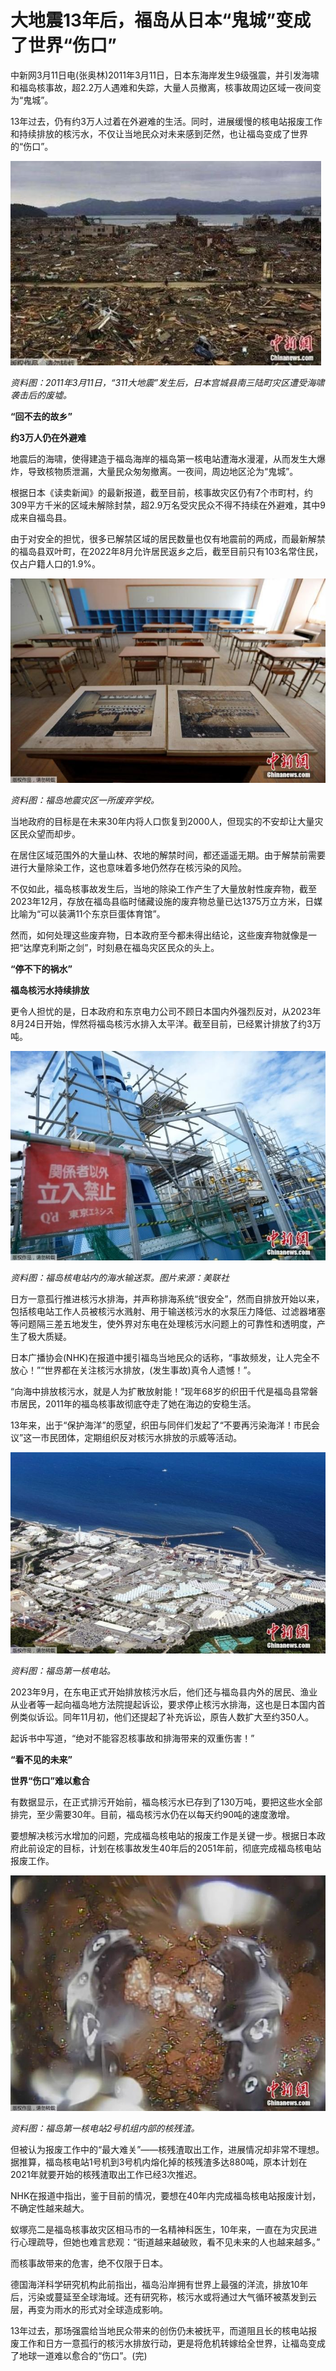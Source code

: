 # 大地震13年后，福岛从日本“鬼城”变成了世界“伤口”

中新网3月11日电(张奥林)2011年3月11日，日本东海岸发生9级强震，并引发海啸和福岛核事故，超2.2万人遇难和失踪，大量人员撤离，核事故周边区域一夜间变为“鬼城”。

13年过去，仍有约3万人过着在外避难的生活。同时，进展缓慢的核电站报废工作和持续排放的核污水，不仅让当地民众对未来感到茫然，也让福岛变成了世界的“伤口”。

![2cc1ad51aec5282a14b48b1ad43d99dc.jpg](https://raw.githubusercontent.com/qqhsx/qqnews_image/main/2024/03/11/大地震13年后，福岛从日本“鬼城”变成了世界“伤口”/2cc1ad51aec5282a14b48b1ad43d99dc.jpg)

_资料图：2011年3月11日，“311大地震”发生后，日本宫城县南三陆町灾区遭受海啸袭击后的废墟。_

**“回不去的故乡”**

**约3万人仍在外避难**

地震后的海啸，使得建造于福岛海岸的福岛第一核电站遭海水漫灌，从而发生大爆炸，导致核物质泄漏，大量民众匆匆撤离。一夜间，周边地区沦为“鬼城”。

根据日本《读卖新闻》的最新报道，截至目前，核事故灾区仍有7个市町村，约309平方千米的区域未解除封禁，超2.9万名受灾民众不得不持续在外避难，其中9成来自福岛县。

由于对安全的担忧，很多已解禁区域的居民数量也仅有地震前的两成，而最新解禁的福岛县双叶町，在2022年8月允许居民返乡之后，截至目前只有103名常住民，仅占户籍人口的1.9%。

![027d84d1e192e737b4c182c3eb0a3940.jpg](https://raw.githubusercontent.com/qqhsx/qqnews_image/main/2024/03/11/大地震13年后，福岛从日本“鬼城”变成了世界“伤口”/027d84d1e192e737b4c182c3eb0a3940.jpg)

 _资料图：福岛地震灾区一所废弃学校。_

当地政府的目标是在未来30年内将人口恢复到2000人，但现实的不安却让大量灾区民众望而却步。

在居住区域范围外的大量山林、农地的解禁时间，都还遥遥无期。由于解禁前需要进行大量除染工作，这也意味着多地仍然存在核污染的风险。

不仅如此，福岛核事故发生后，当地的除染工作产生了大量放射性废弃物，截至2023年12月，存放在福岛县临时储藏设施的废弃物总量已达1375万立方米，日媒比喻为“可以装满11个东京巨蛋体育馆”。

然而，如何处理这些废弃物，日本政府至今都未得出结论，这些废弃物就像是一把“达摩克利斯之剑”，时刻悬在福岛灾区民众的头上。

**“停不下的祸水”**

**福岛核污水持续排放**

更令人担忧的是，日本政府和东京电力公司不顾日本国内外强烈反对，从2023年8月24日开始，悍然将福岛核污水排入太平洋。截至目前，已经累计排放了约3万吨。

![df0a443d7ad9e82d131b96f5f87f5300.jpg](https://raw.githubusercontent.com/qqhsx/qqnews_image/main/2024/03/11/大地震13年后，福岛从日本“鬼城”变成了世界“伤口”/df0a443d7ad9e82d131b96f5f87f5300.jpg)

_资料图：福岛核电站内的海水输送泵。图片来源：美联社_

日方一意孤行推进核污水排海，并声称排海系统“很安全”，然而自排放开始以来，包括核电站工作人员被核污水溅射、用于输送核污水的水泵压力降低、过滤器堵塞等问题隔三差五地发生，使外界对东电在处理核污水问题上的可靠性和透明度，产生了极大质疑。

日本广播协会(NHK)在报道中援引福岛当地民众的话称，“事故频发，让人完全不放心！”“世界都在关注核污水排放，(发生事故)真令人遗憾！”。

“向海中排放核污水，就是人为扩散放射能！”现年68岁的织田千代是福岛县常磐市居民，2011年的福岛核事故彻底夺走了她在海边的安稳生活。

13年来，出于“保护海洋”的愿望，织田与同伴们发起了“不要再污染海洋！市民会议”这一市民团体，定期组织反对核污水排放的示威等活动。

![cb09a1ec6873ebb4b7481709c72ff762.jpg](https://raw.githubusercontent.com/qqhsx/qqnews_image/main/2024/03/11/大地震13年后，福岛从日本“鬼城”变成了世界“伤口”/cb09a1ec6873ebb4b7481709c72ff762.jpg)

_资料图：福岛第一核电站。_

2023年9月，在东电正式开始排放核污水后，他们还与福岛县内外的居民、渔业从业者等一起向福岛地方法院提起诉讼，要求停止核污水排海，这也是日本国内首例类似诉讼。同年11月初，他们还提起了补充诉讼，原告人数扩大至约350人。

起诉书中写道，“绝对不能容忍核事故和排海带来的双重伤害！”

**“看不见的未来”**

**世界“伤口”难以愈合**

有数据显示，在正式排污开始前，福岛核污水已存到了130万吨，要把这些水全部排完，至少需要30年。目前，福岛核污水仍在以每天约90吨的速度激增。

要想解决核污水增加的问题，完成福岛核电站的报废工作是关键一步。根据日本政府此前设定的目标，计划在核事故发生40年后的2051年前，彻底完成福岛核电站报废工作。

![c275ec04f9e556aa940225fae7819087.jpg](https://raw.githubusercontent.com/qqhsx/qqnews_image/main/2024/03/11/大地震13年后，福岛从日本“鬼城”变成了世界“伤口”/c275ec04f9e556aa940225fae7819087.jpg)

_资料图：福岛第一核电站2号机组内部的核残渣。_

但被认为报废工作中的“最大难关”——核残渣取出工作，进展情况却非常不理想。据推算，福岛核电站1号机到3号机内熔化掉的核残渣多达880吨，原本计划在2021年就要开始的核残渣取出工作已经3次推迟。

NHK在报道中指出，鉴于目前的情况，要想在40年内完成福岛核电站报废计划，不确定性越来越大。

蚁塚亮二是福岛核事故灾区相马市的一名精神科医生，10年来，一直在为灾民进行心理疏导，但她也难言悲观：“街道越来越破败，看不见未来的人也越来越多。”

而核事故带来的危害，绝不仅限于日本。

德国海洋科学研究机构此前指出，福岛沿岸拥有世界上最强的洋流，排放10年后，污染或蔓延至全球海域。还有研究称，核污水或将通过大气循环被蒸发到云层，再变为雨水的形式对全球造成影响。

13年过去，那场强震给当地民众带来的创伤仍未被抚平，而道阻且长的核电站报废工作和日方一意孤行的核污水排放行动，更是将危机转嫁给全世界，让福岛变成了地球一道难以愈合的“伤口”。(完)

